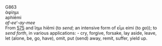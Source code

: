 <body>
  <p>G863<br>  ἀφίημι  <br> aphiēmi  <br><i>af-ee‘-ay-mee </i><br>From <a href="g0575.htm">575</a> and   ἵημι    hiēmi   (to <i>send</i>; an intensive form of   εἶμι    eimi   (to <i>go</i>)); to <i>send</i> <i>forth</i>, in various applications: - cry, forgive, forsake, lay aside, leave, let (alone, be, go, have), omit, put (send) away, remit, suffer, yield up.<br></p>
 </body>